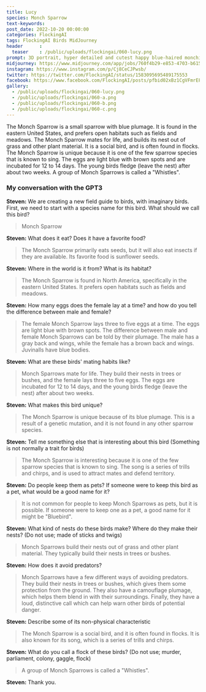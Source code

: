 ```yaml
---
title: Lucy
species: Monch Sparrow
text-keywords: 
post_date: 2022-10-20 00:00:00
categories: FlockingAI
tags: FlockingAI Birds MidJourney 
header      :
  teaser    : /public/uploads/flockingai/060-lucy.png
prompt: 3D portrait, hyper detailed and cutest happy blue-haired monchichi baby as baby BIRD, full body view, detailed, in an enchanted garden, intricate stunning highly detailed photoshoot design, dramatic lighting, ultra detailed photorealistic, photoshoot, Unreal Engine 5, soft area lighting, light and shadow play, octane render, pixar dreamworks style, carl spitzweg style, steampunk vintage industrial look
midjourney: https://www.midjourney.com/app/jobs/760f4b29-e853-4703-b615-bad08a8fc973
instagram: https://www.instagram.com/p/Cj8CeCJPwsb/
twitter: https://twitter.com/FlockingAI/status/1583095695489175553
facebook: https://www.facebook.com/FlockingAI/posts/pfbid02xBz1CgVFmrEFyEmQaUuVPiX9oLB6ZwfdH3jfWFkYvh6FHLko9hmUst3h7RKdg6RZl
gallery: 
  - /public/uploads/flockingai/060-lucy.png
  - /public/uploads/flockingai/060-a.png
  - /public/uploads/flockingai/060-b.png
  - /public/uploads/flockingai/060-c.png
---
```


The Monch Sparrow is a small sparrow with blue plumage. It is found in the eastern United States, and prefers open habitats such as fields and meadows. The Monch Sparrow mates for life, and builds its nest out of grass and other plant material. It is a social bird, and is often found in flocks. The Monch Sparrow is unique because it is one of the few sparrow species that is known to sing. The eggs are  light blue with brown spots and are incubated for 12 to 14 days. The young birds fledge (leave the nest) after about two weeks. A group of Monch Sparrows is called a "Whistles".

### My conversation with the GPT3

**Steven:** We are creating a new field guide to birds, with imaginary birds. First, we need to start with a species name for this bird. What should we call this bird?

> Monch Sparrow

**Steven:** What does it eat? Does it have a favorite food?

> The Monch Sparrow primarily eats seeds, but it will also eat insects if they are available. Its favorite food is sunflower seeds.

**Steven:** Where in the world is it from? What is its habitat?

> The Monch Sparrow is found in North America, specifically in the eastern United States. It prefers open habitats such as fields and meadows.

**Steven:** How many eggs does the female lay at a time? and how do you tell the difference between male and female?

> The female Monch Sparrow lays three to five eggs at a time. The eggs are light blue with brown spots. The difference between male and female Monch Sparrows can be told by their plumage. The male has a gray back and wings, while the female has a brown back and wings. Juvinalls have blue bodies.

**Steven:** What are these birds' mating habits like?

> Monch Sparrows mate for life. They build their nests in trees or bushes, and the female lays three to five eggs. The eggs are incubated for 12 to 14 days, and the young birds fledge (leave the nest) after about two weeks.

**Steven:** What makes this bird unique?

> The Monch Sparrow is unique because of its blue plumage. This is a result of a genetic mutation, and it is not found in any other sparrow species.

**Steven:** Tell me something else that is interesting about this bird (Something is not normally a trait for birds)

> The Monch Sparrow is interesting because it is one of the few sparrow species that is known to sing. The song is a series of trills and chirps, and is used to attract mates and defend territory.

**Steven:** Do people keep them as pets? If someone were to keep this bird as a pet, what would be a good name for it?

> It is not common for people to keep Monch Sparrows as pets, but it is possible. If someone were to keep one as a pet, a good name for it might be "Bluebird".

**Steven:** What kind of nests do these birds make? Where do they make their nests? (Do not use; made of sticks and twigs)

> Monch Sparrows build their nests out of grass and other plant material. They typically build their nests in trees or bushes.

**Steven:** How does it avoid predators?

> Monch Sparrows have a few different ways of avoiding predators. They build their nests in trees or bushes, which gives them some protection from the ground. They also have a camouflage plumage, which helps them blend in with their surroundings. Finally, they have a loud, distinctive call which can help warn other birds of potential danger.

**Steven:** Describe some of its non-physical characteristic

> The Monch Sparrow is a social bird, and it is often found in flocks. It is also known for its song, which is a series of trills and chirps.

**Steven:** What do you call a flock of these birds? (Do not use; murder, parliament, colony, gaggle, flock)

> A group of Monch Sparrows is called a "Whistles".

**Steven:** Thank you.

